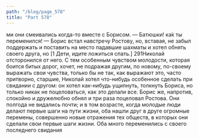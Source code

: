 ```yaml
---
path: "/blog/page_578"
title: "Part 578"
---
```


ми они смеивались когда-то вместе с Борисом.
— Батюшки! ка́к ты переменился! — Борис встал навстречу Ростову, но, вставая, не забыл поддержать и поставить на место падавшие шахматы и хотел обнять своего друга, но [1 Дети, идите ложиться спать.]
291Николай отсторонился от него. С тем особенным чувством молодости, которая боится битых дорог, хочет, не подражая другим, по новому, по-своему выражать свои чувства, только бы не так, как выражают это, часто притворно, старшие, Николай хотел что-нибудь особенное сделать при свидании с другом: он хотел как-нибудь ущипнуть, толкнуть Бориса, но только никак не поцеловаться, как это делали все. Борис же, напротив, спокойно и дружелюбно обнял и три раза поцеловал Ростова.
Они полгода не видались почти; и в том возрасте, когда молодые люди делают первые шаги на пути жизни, оба нашли друг в друге огромные перемены, совершенно новые отражения тех обществ, в которых они сделали свои первые шаги жизни. Оба много переменились с своего последнего свидания
